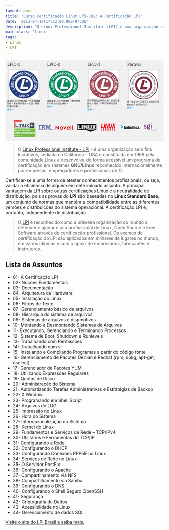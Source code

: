 ```yaml
---
layout: post
title: 'Curso Certificação Linux LPI-102: A Certificação LPI'
date: '2013-04-17T17:22:00.000-07:00'
description: "O Linux Professional Institute (LPI) é uma organização sem fins lucrativos, sediada na California - USA um programa de certificação em sistemas GNU/Linux."
main-class: 'linux'
tags:
- Linux
- LPI
---
```


![A Certificação LPI](/assets/img/lpi/lpi.png "A Certificação LPI")
 
> O [Linux Professional Institute - LPI](http://www.lpi.org/) - é uma organização sem fins lucrativos, sediada na California - USA e constituída em 1999 pela comunidade Linux e desenvolve de forma acessível um programa de certificação em sistemas __GNU/Linux__ reconhecido internacionalmente por empresas, empregadores e profissionais de __TI__.

Certificar-se é uma forma de atestar conhecimentos profissionais, ou seja, validar a eficiência de alguém em determinado assunto.
A principal vantagem da LPI sobre outras certificações Linux é a neutralidade de distribuição, pois as provas do __LPI__ são baseadas no __Linux Standard Base__, um conjunto de normas que mantém a compatibilidade entre as diferentes versões e distribuições do sistema operacional. A certificação LPI é, portanto, independente de distribuição.

> O [LPI](http://www.lpi.org/) é reconhecido como a primeira organização do mundo a defender e ajudar o uso profissional do Linux, Open Source e Free Software através de certificação profissional. Os exames de certificação do LPI são aplicados em milhares de lugares no mundo, em vários idiomas e com o apoio de empresários, fabricantes e instrutores.

## Lista de Assuntos

* 01- A Certificação LPI
* 02- Noções Fundamentais
* 03- Documentação
* 04- Arquitetura de Hardware
* 05- Instalação do Linux
* 06- Filtros de Texto
* 07- Gerenciamento básico de arquivos
* 08- Hierarquia do sistema de arquivos
* 09- Sistemas de arquivos e dispositivos
* 10- Montando e Desmontando Sistemas de Arquivos
* 11- Executando, Gerenciando e Terminando Processos
* 12- Sistema de Boot, Shutdown e Runlevels
* 13- Trabalhando com Permissões
* 14- Trabalhando com vi
* 15- Instalando e Compilando Programas a partir do código fonte
* 16- Gerenciamento de Pacotes Debian e Redhat (rpm, dpkg, apt-get, dselect)
* 17- Gerenciador de Pacotes YUM
* 18- Utilizando Expressões Regulares
* 19- Quotas de Disco
* 20- Administração do Sistema
* 21- Automatizando Tarefas Administrativas e Estratégias de Backup
* 22- X Window
* 23- Programando em Shell Script
* 24- Arquivos de LOG
* 25- Impressão no Linux
* 26- Hora do Sistema
* 27- Internacionalização do Sistema
* 28- Kernel do Linux
* 29- Fundamentos e Serviços de Rede – TCP/IPv4
* 30- Utilitários e Ferramentas do TCP/IP
* 31- Configurando a Rede
* 32- Configurando o DHCP
* 33- Configurando Conexões PPPoE no Linux
* 34- Serviços de Rede no Linux
* 35- O Servidor PostFix
* 36- Configurando o Apache
* 37- Compartilhamento via NFS
* 38- Compartilhamento via Samba
* 39- Configurando o DNS
* 40- Configurando o Shell Seguro OpenSSH
* 41- Segurança
* 42- Criptografia de Dados
* 43- Acessibilidade no Linux
* 44- Gerenciamento de dados SQL

[Visite o site do LPI Brasil e saiba mais.](http://www.lpibrasil.com.br/) 
